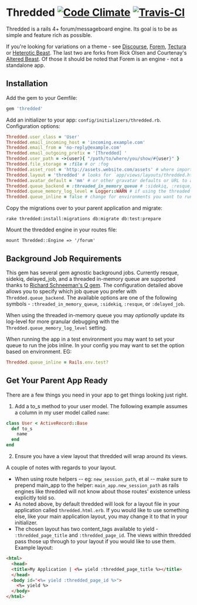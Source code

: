 # Thredded [![Code Climate](https://codeclimate.com/github/jayroh/thredded/badges/gpa.svg)](https://codeclimate.com/github/jayroh/thredded) [![Travis-CI](https://api.travis-ci.org/jayroh/thredded.svg?branch=master)](https://travis-ci.org/jayroh/thredded/) 

Thredded is a rails 4+ forum/messageboard engine. Its goal is to be as
simple and feature rich as possible.

If you're looking for variations on a theme - see [Discourse], [Forem],
[Tectura] or [Heterotic Beast]. The last two are forks from Rick Olsen
and Courtenay's [Altered Beast]. Of those it should be noted that Forem
is an engine - not a standalone app.

[Discourse]: http://www.discourse.org/
[Forem]: https://www.github.com/radar/forem
[Tectura]: https://github.com/caelum/tectura
[Heterotic Beast]: https://github.com/distler/heterotic_beast
[Altered Beast]: https://www.github.com/courtenay/altered_beast

## Installation

Add the gem to your Gemfile:

```ruby
gem 'thredded'
```

Add an initializer to your app: `config/initializers/thredded.rb`. Configuration options:

```ruby
Thredded.user_class = 'User'
Thredded.email_incoming_host = 'incoming.example.com'
Thredded.email_from = 'no-reply@example.com'
Thredded.email_outgoing_prefix = '[Thredded] '
Thredded.user_path = ->(user){ "/path/to/where/you/show/#{user}" }
Thredded.file_storage = :file # or :fog
Thredded.asset_root = 'http://assets.website.com/assets' # where important things, like emojis, might live
Thredded.layout = 'thredded' # looks for `app/views/layouts/thredded.html.erb`
Thredded.avatar_default = 'mm' # or other gravatar defaults or URL to an image
Thredded.queue_backend = :threaded_in_memory_queue # :sidekiq, :resque, or :delayed_job
Thredded.queue_memory_log_level = Logger::WARN # if using the threaded in memory queue it defaults to warn, but if you'd like more info, change to Logger::INFO or Logger::DEBUG
Thredded.queue_inline = false # change for environments you want to run jobs inline
```

Copy the migrations over to your parent application and migrate:

```
rake thredded:install:migrations db:migrate db:test:prepare
```

Mount the thredded engine in your routes file:

```
mount Thredded::Engine => '/forum'
```

## Background Job Requirements

This gem has several gem agnostic background jobs. Currently resque, sidekiq, delayed_job, and a threaded in-memory queue are supported thanks to [Richard Schneeman's Q gem](https://github.com/schneems/Q). The configuration detailed above allows you to specify which job queue you prefer with `Thredded.queue_backend`. The available options are one of the following symbols - `:threaded_in_memory_queue`, `:sidekiq`, `:resque`, or `:delayed_job`.

When using the threaded in-memory queue you may *optionally* update its log-level for more granular debugging with the `Thredded.queue_memory_log_level` setting.

When running the app in a test environment you may want to set your queue to run the jobs inline. In your config you may want to set the option based on environment. EG:

```ruby
Thredded.queue_inline = Rails.env.test?
```

## Get Your Parent App Ready

There are a few things you need in your app to get things looking just right.

1. Add a to_s method to your user model. The following example assumes a column in my user model called `name`:

```ruby
class User < ActiveRecord::Base
  def to_s
    name
  end
end
```

2. Ensure you have a view layout that thredded will wrap around its views.

A couple of notes with regards to your layout.

* When using route helpers -- eg: `new_session_path`, et al -- make sure to prepend main_app to the helper: `main_app.new_session_path` as rails engines like thredded will not know about those routes' existence unless explicitly told so.
* As noted above, by default thredded will look for a layout file in your application called `thredded.html.erb`. If you would like to use something else, like your main application layout, you may change it to that in your initializer.
* The chosen layout has two content_tags available to yield - `:thredded_page_title` and `:thredded_page_id`. The views within thredded pass those up through to your layout if you would like to use them.  Example layout:

```html
<html>
  <head>
  <title>My Application | <%= yield :thredded_page_title %></title>
  </head>
  <body id="<%= yield :thredded_page_id %>">
    <%= yield %>
  </body>
</html>
```
